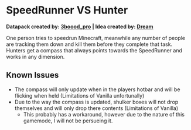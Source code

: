 # SpeedRunner VS Hunter
**Datapack created by: [3boood_pro](https://www.planetminecraft.com/data-pack/speedrunner-vs-hunters/) | Idea created by: [Dream](https://www.youtube.com/user/DreamTraps)**

One person tries to speedrun Minecraft, meanwhile any number of people are tracking them down and kill them before they complete that task. Hunters get a compass that always points towards the SpeedRunner and works in any dimension.

## Known Issues
- The compass will only update when in the players hotbar and will be flicking when held (Limitations of Vanilla unfortunally)
- Due to the way the compass is updated, shulker boxes will not drop themselves and will only drop there contents (Limitations of Vanilla)
    - This probably has a workaround, however due to the nature of this gamemode, I will not be persueing it.